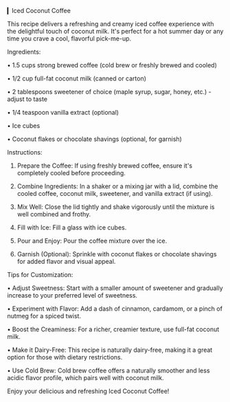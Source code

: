 ▎Iced Coconut Coffee

This recipe delivers a refreshing and creamy iced coffee experience with the delightful touch of coconut milk. 
It's perfect for a hot summer day or any time you crave a cool, flavorful pick-me-up.


Ingredients:

• 1.5 cups strong brewed coffee (cold brew or freshly brewed and cooled)

• 1/2 cup full-fat coconut milk (canned or carton)

• 2 tablespoons sweetener of choice (maple syrup, sugar, honey, etc.) - adjust to taste

• 1/4 teaspoon vanilla extract (optional)

• Ice cubes

• Coconut flakes or chocolate shavings (optional, for garnish)


Instructions:

1. Prepare the Coffee: If using freshly brewed coffee, ensure it's completely cooled before proceeding. 

2. Combine Ingredients: In a shaker or a mixing jar with a lid, combine the cooled coffee, coconut milk, sweetener, and vanilla extract (if using).

3. Mix Well: Close the lid tightly and shake vigorously until the mixture is well combined and frothy.

4. Fill with Ice: Fill a glass with ice cubes.

5. Pour and Enjoy: Pour the coffee mixture over the ice. 

6. Garnish (Optional): Sprinkle with coconut flakes or chocolate shavings for added flavor and visual appeal.


Tips for Customization:

• Adjust Sweetness:  Start with a smaller amount of sweetener and gradually increase to your preferred level of sweetness.

• Experiment with Flavor: Add a dash of cinnamon, cardamom, or a pinch of nutmeg for a spiced twist.

• Boost the Creaminess: For a richer, creamier texture, use full-fat coconut milk.

• Make it Dairy-Free: This recipe is naturally dairy-free, making it a great option for those with dietary restrictions.

• Use Cold Brew: Cold brew coffee offers a naturally smoother and less acidic flavor profile, which pairs well with coconut milk.


Enjoy your delicious and refreshing Iced Coconut Coffee!
